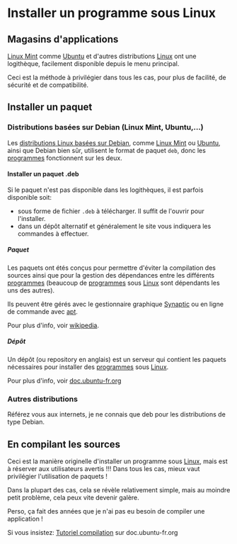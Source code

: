 # Installer un programme sous Linux

## Magasins d'applications

[Linux Mint](../dist/Mint.md) comme [Ubuntu](../dist/Ubuntu.md) et d'autres distributions [Linux](../README.md) ont une logithèque, facilement disponible depuis le menu principal.

Ceci est la méthode à privilégier dans tous les cas, pour plus de facilité, de sécurité et de compatibilité.

## Installer un paquet

### Distributions basées sur Debian (Linux Mint, Ubuntu,...)

Les [distributions Linux basées sur Debian](../README.md#distributions-basées-sur-debian-linux-mint-ubuntu), comme [Linux Mint](../dist/Mint.md) ou [Ubuntu](../dist/Ubuntu.md), ainsi que Debian bien sûr, utilisent le format de paquet `deb`, donc les [programmes](../soft/README.md) fonctionnent sur les deux.

#### Installer un paquet .deb

Si le paquet n'est pas disponible dans les logithèques, il est parfois disponible soit:

- sous forme de fichier `.deb` à télécharger. Il suffit de l'ouvrir pour l'installer.
- dans un dépôt alternatif et généralement le site vous indiquera les commandes à effectuer.

##### Paquet

Les paquets ont étés conçus pour permettre d'éviter la compilation des sources ainsi que pour la gestion des dépendances entre les différents [programmes](../soft/README.md) (beaucoup de [programmes](../soft/README.md) sous [Linux](../README.md) sont dépendants les uns des autres).

Ils peuvent être gérés avec le gestionnaire graphique [Synaptic](apt://synaptic) ou en ligne de commande avec [apt](https://fr.wikipedia.org/wiki/Advanced_Packaging_Tool).

Pour plus d'info, voir [wikipedia](http://fr.wikipedia.org/wiki/Paquet_%28logiciel%29).

##### Dépôt

Un dépôt (ou repository en anglais) est un serveur qui contient les paquets nécessaires pour installer des [programmes](../soft/README.md) sous [Linux](../README.md).

Pour plus d'info, voir [doc.ubuntu-fr.org](<http://doc.ubuntu-fr.org/applications/apt/depots>)

### Autres distributions

Référez vous aux internets, je ne connais que deb pour les distributions de type Debian.

## En compilant les sources

Ceci est la manière originelle d'installer un programme sous [Linux](../README.md), mais est à réserver aux utilisateurs avertis
!!! Dans tous les cas, mieux vaut privilégier l'utilisation de paquets !

Dans la plupart des cas, cela se révèle relativement simple, mais au moindre petit problème, cela peux vite devenir galère.

Perso, ça fait des années que je n'ai pas eu besoin de compiler une application !

Si vous insistez: [Tutoriel compilation](http://doc.ubuntu-fr.org/tutoriel/compilation) sur doc.ubuntu-fr.org
